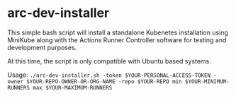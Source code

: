 # arc-dev-installer

This simple bash script will install a standalone Kubenetes installation using MiniKube along with the Actions Runner Controller software for testing and development purposes.

At this time, the script is only compatible with Ubuntu based systems.

Usage: `./arc-dev-installer.sh -token $YOUR-PERSONAL-ACCESS-TOKEN -owner $YOUR-REPO-OWNER-OR-ORG-NAME -repo $YOUR-REPO min $YOUR-MINIMUM-RUNNERS max $YOUR-MAXIMUM-RUNNERS`
